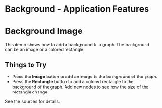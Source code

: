 <!--
 //////////////////////////////////////////////////////////////////////////////
 // @license
 // This file is part of yFiles for HTML 2.6.0.2.
 // Use is subject to license terms.
 //
 // Copyright (c) 2000-2023 by yWorks GmbH, Vor dem Kreuzberg 28,
 // 72070 Tuebingen, Germany. All rights reserved.
 //
 //////////////////////////////////////////////////////////////////////////////
-->
# Background - Application Features

# Background Image

This demo shows how to add a background to a graph. The background can be an image or a colored rectangle.

## Things to Try

- Press the **Image** button to add an image to the background of the graph.
- Press the **Rectangle** button to add a colored rectangle to the background of the graph. Add new nodes to see how the size of the rectangle change.

See the sources for details.
